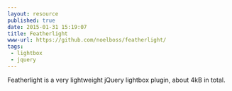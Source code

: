 ```yaml
---
layout: resource
published: true
date: 2015-01-31 15:19:07
title: Featherlight
www-url: https://github.com/noelboss/featherlight/ 
tags: 
 - lightbox
 - jquery
---
```


Featherlight is a very lightweight jQuery lightbox plugin, about 4kB in total.

